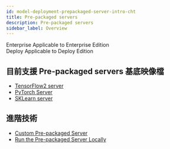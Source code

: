 ```yaml
---
id: model-deployment-prepackaged-server-intro-cht
title: Pre-packaged servers
description: Pre-packaged servers
sidebar_label: Overview
---
```


<div class="label-sect">
  <div class="ee-only tooltip">Enterprise
    <span class="tooltiptext">Applicable to Enterprise Edition</span>
  </div>
  <div class="deploy-only tooltip">Deploy
    <span class="tooltiptext">Applicable to Deploy Edition</span>
  </div>
</div>

## 目前支援 Pre-packaged servers 基底映像檔

- [TensorFlow2 server](model-deployment-prepackaged-server-tensorflow2-cht)
- [PyTorch Server](model-deployment-prepackaged-server-pytorch-cht)
- [SKLearn server](model-deployment-prepackaged-server-sklearn-cht)

## 進階技術

- [Custom Pre-packaged Server](model-deployment-prepackaged-server-custom-cht)
- [Run the Pre-packaged Server Locally](model-deployment-prepackaged-server-test-cht)
